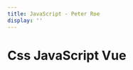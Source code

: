 ```yaml
---
title: JavaScript - Peter Roe
display: ''
---
```


<div class="prose m-auto mb-8 select-none">
  <h1 class="mb-0">
    <router-link to="/note" class="opacity-20 hover:opacity-50 !border-none !font-400">Css</router-link>
    <router-link to="/javascript" class="opacity-20 hover:opacity-50 !border-none !font-400"> JavaScript</router-link>
    Vue
  </h1>
</div>

<ClientOnly>
  <Plum/>
</ClientOnly>

<ListPosts type="vue"/>